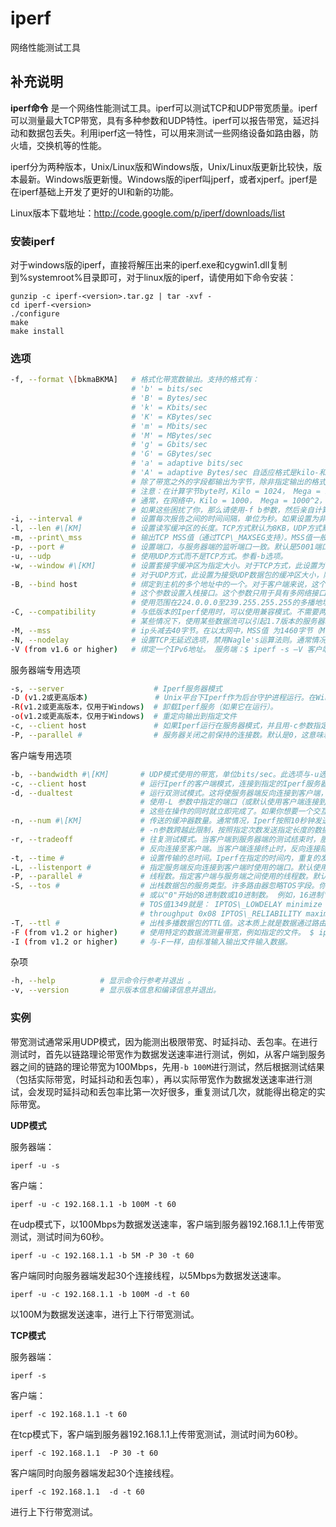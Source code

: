 iperf
===

网络性能测试工具

## 补充说明

**iperf命令** 是一个网络性能测试工具。iperf可以测试TCP和UDP带宽质量。iperf可以测量最大TCP带宽，具有多种参数和UDP特性。iperf可以报告带宽，延迟抖动和数据包丢失。利用iperf这一特性，可以用来测试一些网络设备如路由器，防火墙，交换机等的性能。

iperf分为两种版本，Unix/Linux版和Windows版，Unix/Linux版更新比较快，版本最新。Windows版更新慢。Windows版的iperf叫jperf，或者xjperf。jperf是在iperf基础上开发了更好的UI和新的功能。

Linux版本下载地址：http://code.google.com/p/iperf/downloads/list

### 安装iperf

对于windows版的iperf，直接将解压出来的iperf.exe和cygwin1.dll复制到%systemroot%目录即可，对于linux版的iperf，请使用如下命令安装：

```shell
gunzip -c iperf-<version>.tar.gz | tar -xvf -
cd iperf-<version>
./configure
make
make install
```

### 选项

```bash
-f, --format \[bkmaBKMA]   # 格式化带宽数输出。支持的格式有： 
                           # 'b' = bits/sec 
                           # 'B' = Bytes/sec 
                           # 'k' = Kbits/sec 
                           # 'K' = KBytes/sec 
                           # 'm' = Mbits/sec 
                           # 'M' = MBytes/sec 
                           # 'g' = Gbits/sec 
                           # 'G' = GBytes/sec 
                           # 'a' = adaptive bits/sec 
                           # 'A' = adaptive Bytes/sec 自适应格式是kilo-和mega-二者之一。
                           # 除了带宽之外的字段都输出为字节，除非指定输出的格式，默认的参数是a。 
                           # 注意：在计算字节byte时，Kilo = 1024， Mega = 1024^2，Giga = 1024^3。
                           # 通常，在网络中，Kilo = 1000， Mega = 1000^2， and Giga = 1000^3，所以，Iperf也按此来计算比特（位）。
                           # 如果这些困扰了你，那么请使用-f b参数，然后亲自计算一下。
-i, --interval #           # 设置每次报告之间的时间间隔，单位为秒。如果设置为非零值，就会按照此时间间隔输出测试报告。默认值为零。
-l, --len #\[KM]           # 设置读写缓冲区的长度。TCP方式默认为8KB，UDP方式默认为1470字节。
-m, --print\_mss           # 输出TCP MSS值（通过TCP\_MAXSEG支持）。MSS值一般比MTU值小40字节。通常情况
-p, --port #               # 设置端口，与服务器端的监听端口一致。默认是5001端口，与ttcp的一样。
-u, --udp                  # 使用UDP方式而不是TCP方式。参看-b选项。
-w, --window #\[KM]        # 设置套接字缓冲区为指定大小。对于TCP方式，此设置为TCP窗口大小。
                           # 对于UDP方式，此设置为接受UDP数据包的缓冲区大小，限制可以接受数据包的最大值。
-B, --bind host            # 绑定到主机的多个地址中的一个。对于客户端来说，这个参数设置了出栈接口。对于服务器端来说，
                           # 这个参数设置入栈接口。这个参数只用于具有多网络接口的主机。在Iperf的UDP模式下，此参数用于绑定和加入一个多播组。
                           # 使用范围在224.0.0.0至239.255.255.255的多播地址。参考-T参数。
-C, --compatibility        # 与低版本的Iperf使用时，可以使用兼容模式。不需要两端同时使用兼容模式，但是强烈推荐两端同时使用兼容模式。
                           # 某些情况下，使用某些数据流可以引起1.7版本的服务器端崩溃或引起非预期的连接尝试。
-M, --mss                  # ip头减去40字节。在以太网中，MSS值 为1460字节（MTU1500字节）。许多操作系统不支持此选项。
-N, --nodelay              # 设置TCP无延迟选项，禁用Nagle's运算法则。通常情况此选项对于交互程序，例如telnet，是禁用的。
-V (from v1.6 or higher)   # 绑定一个IPv6地址。 服务端：$ iperf -s –V 客户端：$ iperf -c -V 注意：在1.6.3或更高版本中，指定IPv6地址不需要使用-B参数绑定，在1.6之前的版本则需要。在大多数操作系统中，将响应IPv4客户端映射的IPv4地址。
```

服务器端专用选项

```bash
-s, --server                    # Iperf服务器模式
-D (v1.2或更高版本)               # Unix平台下Iperf作为后台守护进程运行。在Win32平台下，Iperf将作为服务运行。
-R(v1.2或更高版本，仅用于Windows)  # 卸载Iperf服务（如果它在运行）。
-o(v1.2或更高版本，仅用于Windows)  # 重定向输出到指定文件
-c, --client host               # 如果Iperf运行在服务器模式，并且用-c参数指定一个主机，那么Iperf将只接受指定主机的连接。此参数不能工作于UDP模式。
-P, --parallel #                # 服务器关闭之前保持的连接数。默认是0，这意味着永远接受连接。
```

客户端专用选项 

```bash
-b, --bandwidth #\[KM]       # UDP模式使用的带宽，单位bits/sec。此选项与-u选项相关。默认值是1 Mbit/sec。 
-c, --client host            # 运行Iperf的客户端模式，连接到指定的Iperf服务器端。 
-d, --dualtest               # 运行双测试模式。这将使服务器端反向连接到客户端，
                             # 使用-L 参数中指定的端口（或默认使用客户端连接到服务器端的端口）。
                             # 这些在操作的同时就立即完成了。如果你想要一个交互的测试，请尝试-r参数。 
-n, --num #\[KM]             # 传送的缓冲器数量。通常情况，Iperf按照10秒钟发送数据。
                             # -n参数跨越此限制，按照指定次数发送指定长度的数据，而不论该操作耗费多少时间。参考-l与-t选项。 
-r, --tradeoff               # 往复测试模式。当客户端到服务器端的测试结束时，服务器端通过-l选项指定的端口（或默认为客户端连接到服务器端的端口），
                             # 反向连接至客户端。当客户端连接终止时，反向连接随即开始。如果需要同时进行双向测试，请尝试-d参数。 
-t, --time #                 # 设置传输的总时间。Iperf在指定的时间内，重复的发送指定长度的数据包。默认是10秒钟。参考-l与-n选项。 
-L, --listenport #           # 指定服务端反向连接到客户端时使用的端口。默认使用客户端连接至服务端的端口。 
-P, --parallel #             # 线程数。指定客户端与服务端之间使用的线程数。默认是1线程。需要客户端与服务器端同时使用此参数。 
-S, --tos #                  # 出栈数据包的服务类型。许多路由器忽略TOS字段。你可以指定这个值，使用以"0x"开始的16进制数，
                             # 或以"0"开始的8进制数或10进制数。 例如，16进制'0x10' = 8进制'020' = 十进制'16'。
                             # TOS值1349就是： IPTOS\_LOWDELAY minimize delay 0x10 IPTOS\_THROUGHPUT maximize 
                             # throughput 0x08 IPTOS\_RELIABILITY maximize reliability 0x04 IPTOS\_LOWCOST minimize cost 0x02 
-T, --ttl #                  # 出栈多播数据包的TTL值。这本质上就是数据通过路由器的跳数。默认是1，链接本地。 
-F (from v1.2 or higher)     # 使用特定的数据流测量带宽，例如指定的文件。 $ iperf -c -F 
-I (from v1.2 or higher)     # 与-F一样，由标准输入输出文件输入数据。 
```

杂项

```bash
-h, --help          # 显示命令行参考并退出 。
-v, --version       # 显示版本信息和编译信息并退出。
```

### 实例

带宽测试通常采用UDP模式，因为能测出极限带宽、时延抖动、丢包率。在进行测试时，首先以链路理论带宽作为数据发送速率进行测试，例如，从客户端到服务器之间的链路的理论带宽为100Mbps，先用`-b 100M`进行测试，然后根据测试结果（包括实际带宽，时延抖动和丢包率），再以实际带宽作为数据发送速率进行测试，会发现时延抖动和丢包率比第一次好很多，重复测试几次，就能得出稳定的实际带宽。

 **UDP模式** 

服务器端：

```shell
iperf -u -s
```

客户端：

```shell
iperf -u -c 192.168.1.1 -b 100M -t 60
```

在udp模式下，以100Mbps为数据发送速率，客户端到服务器192.168.1.1上传带宽测试，测试时间为60秒。

```shell
iperf -u -c 192.168.1.1 -b 5M -P 30 -t 60
```

客户端同时向服务器端发起30个连接线程，以5Mbps为数据发送速率。

```shell
iperf -u -c 192.168.1.1 -b 100M -d -t 60
```

以100M为数据发送速率，进行上下行带宽测试。

 **TCP模式** 

服务器端：

```shell
iperf -s
```

客户端：

```shell
iperf -c 192.168.1.1 -t 60
```

在tcp模式下，客户端到服务器192.168.1.1上传带宽测试，测试时间为60秒。

```shell
iperf -c 192.168.1.1  -P 30 -t 60
```

客户端同时向服务器端发起30个连接线程。

```shell
iperf -c 192.168.1.1  -d -t 60
```

进行上下行带宽测试。


